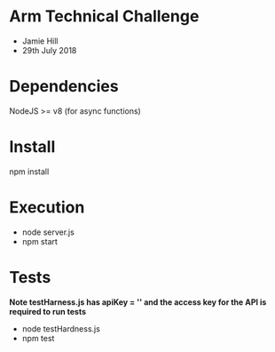 # Arm Technical Challenge

- Jamie Hill
- 29th July 2018

# Dependencies

NodeJS >= v8 (for async functions)

# Install

npm install

# Execution

- node server.js
- npm start

# Tests

**Note testHarness.js has apiKey = '' and the access key for the API is required to run tests**

- node testHardness.js
- npm test